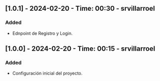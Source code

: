 ## [1.0.1] - 2024-02-20 - Time: 00:30 - srvillarroel

### Added

- Ednpoint de Registro y Login.

## [1.0.0] - 2024-02-20 - Time: 00:15 - srvillarroel

### Added

- Configuración inicial del proyecto.